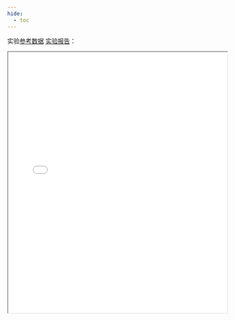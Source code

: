 ```yaml
---
hide:
  - toc
---
```

实验[参考数据](./电磁场实验的有关数据2016-5.pdf)
[实验报告](./工磁实验报告.pdf)：
<iframe src="../工磁实验报告.pdf" width="100%" height="600px"></iframe>